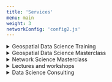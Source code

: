 ```yaml
---
title: 'Services'
menu: main
weight: 3
networkConfig: 'config2.js'
---
```


<div class="services">



  <details class="service">
      <summary class="service__title">Geospatial Data Science Training</summary>
      <p class="service__description">With a track record of client projects, from innovative startups to major corporations, Milan has become a recognized figure in geospatial data. He regularly published Geospatial Python tutorials for Towards Data Science and is a top voice in data science and GIS on LinkedIn. Leveraging this extensive experience, Milan now offers a comprehensive 8-hour course on geospatial data science. This program is specifically tailored to provide a general overview and hands-on technical experience on the modern stack of geospatial data science using Python.

        <p Day 1: Introduction to Geospatial Analytics with Python

        Overview of geospatial data science
        Introduction to Python for geospatial analysis
        Hands-on exercises: Working with geospatial libraries in Python
        Day 2: Spatial Data Visualization and Exploration

        Data visualization techniques for spatial data
        Exploratory data analysis (EDA) for geospatial datasets
        Practical session: Creating interactive maps with Python
        Day 3: Spatial Data Processing and Analysis

        Advanced spatial data processing techniques
        Spatial querying and analysis
        Case studies and practical examples
        Day 4: Geospatial Machine Learning

        Introduction to machine learning for geospatial data
        Feature engineering for spatial datasets
        Hands-on workshop: Building predictive models with geospatial data
        Day 5: Geospatial Applications and Future Trends

        Real-world applications of geospatial analytics
        Emerging trends and technologies in geospatial data science
        Q&A and discussion session
        Technical Details:

        Location: Budapest, Hungary
        Venue: [Provide Venue Name/Address]
        Time: [Insert Start Time and End Time for Each Day]
        Dates: [Insert Course Dates]</p>



      </p>
      <a class="service__contact button" href="../contact#geospatial-data-science-training">Ask for details</a>
  </details>







  <details class="service">
      <summary class="service__title">Geospatial Data Science Masterclass</summary>
      <p class="service__description">Are you interested in leveling up your geospatial skills, from data cleaning to map visualizations? Milan has been working with geospatial data for over five years, including start-ups, governmental, and consulting projects. He is now ready to share his insights and best practices during his one-on-one masterclasses!</p>
      <a class="service__contact button" href="../contact#geospatial-data-science-masterclass">Ask for details</a>
  </details>

  <details class="service">
      <summary class="service__title">Network Science Masterclass</summary>
      <p class="service__description">Do you want to understand complex systems, from legal tech to HR, or simply create powerful network visualizations of your data? Now is the chance to learn from an expert who had his networks from GQ to the New York Times in Milan's limited one-on-one masterclasses!</p>
      <a class="service__contact button" href="../contact#network-science-masterclass">Ask for details</a>
  </details>
    <details class="service">
        <summary class="service__title">Lectures and workshops</summary>
        <p class="service__description">Milan has been a lecturer and keynote speaker at events for years, both in academia and the private sector - now you can invite him to your event covering various areas of data science and its applications, particularly network science and geospatial data analytics. For references, please visit the <a href="../appearances">Appearances</a> section. </p>
        <a class="service__contact button" href="../contact#lecture-workshop">Ask for details</a>
    </details>
    <details class="service">
        <summary class="service__title">Data Science Consulting</summary>
        <p class="service__description">Milan and his team have been working with clients at all scales, from start-ups to global corporations, in numerous industry segments,  from consulting to fintech. Their expertise cover i) building data science teams from conducting interviews to organizing workflows, ii) designing user-friendly digital products utilizing large-scale data and AI, and iii) tackling a wide range of data-related problems using geospatial data science, network science, natural language processing, machine learning, and many more.</p>
        <a class="service__contact button" href="../contact#data-science-consulting">Ask for details</a>
    </details>
</div>
